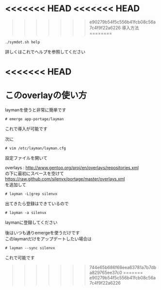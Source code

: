 <<<<<<< HEAD
<<<<<<< HEAD
=======
>>>>>>> e90279b54f5c556b41fcb08c56a7c4f9f22a6226
導入方法
========
  
    ./symdot.sh help 
詳しくはこれでヘルプを参照してください

<<<<<<< HEAD
=======
このoverlayの使い方
=======
laymanを使うと非常に簡単です  
  
    # emerge app-portage/layman  
これで導入が可能です  
  
次に  
  
    # vim /etc/layman/layman.cfg  
設定ファイルを開いて  

overlays  : http://www.gentoo.org/proj/en/overlays/repositories.xml  
の下に最初にスペースを空けて  
https://raw.github.com/silenvx/portage/master/overlays.xml  
を追加して  
  
    # layman -L|grep silenvx  
出てきたら登録はできているので  
  
    # layman -a silenvx  
laymanに登録してください  
  
後はいつも通りemergeを使うだけです  
このlaymanだけをアップデートしたい場合は  
  
    # layman --sync silenvx
これで可能です
>>>>>>> 744e65b686f68eea63781a7b7dba829765ee37c0
=======
>>>>>>> e90279b54f5c556b41fcb08c56a7c4f9f22a6226
